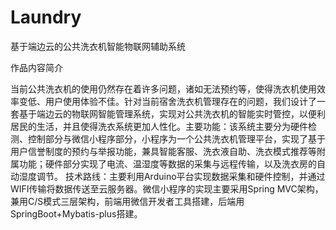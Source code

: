 # Laundry
基于端边云的公共洗衣机智能物联网辅助系统



作品内容简介

 

当前公共洗衣机的使用仍然存在着许多问题，诸如无法预约等，使得洗衣机使用效率变低、用户使用体验不佳。针对当前宿舍洗衣机管理存在的问题，我们设计了一套基于端边云的物联网智能管理系统，实现对公共洗衣机的智能实时管控，以便利居民的生活，并且使得洗衣系统更加人性化。主要功能：该系统主要分为硬件检测、控制部分与微信小程序部分，小程序为一个公共洗衣机管理平台，实现了基于用户信誉制度的预约与举报功能，兼具智能客服、洗衣液自助、洗衣模式推荐等附属功能；硬件部分实现了电流、温湿度等数据的采集与远程传输，以及洗衣房的自动湿度调节。 技术路线：主要利用Arduino平台实现数据采集和硬件控制，并通过WIFI传输将数据传送至云服务器。微信小程序的实现主要采用Spring MVC架构，兼用C/S模式三层架构，前端用微信开发者工具搭建，后端用 SpringBoot+Mybatis-plus搭建。

 

 